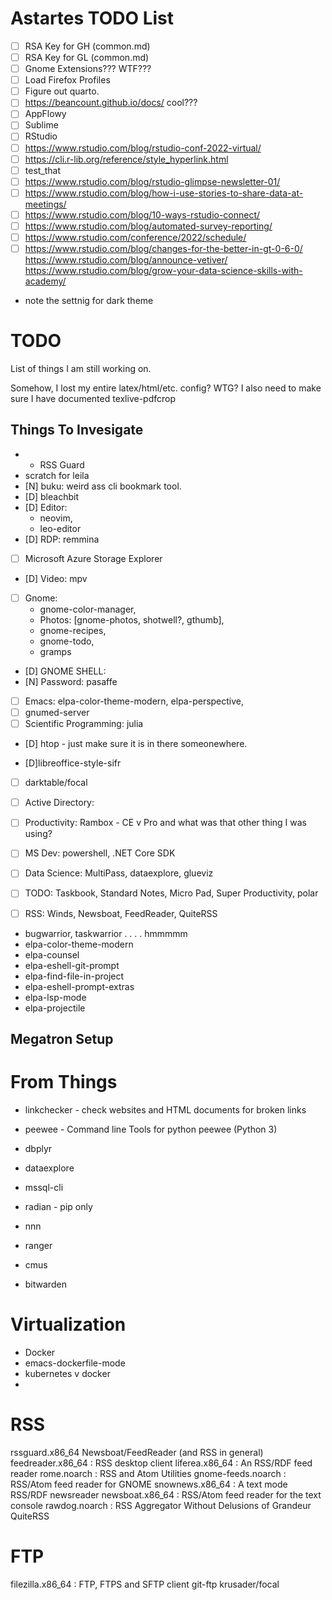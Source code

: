 # Astartes TODO List

- [ ] RSA Key for GH (common.md)
- [ ] RSA Key for GL (common.md)
- [ ] Gnome Extensions??? WTF???
- [ ] Load Firefox Profiles
- [ ] Figure out quarto.
- [ ] https://beancount.github.io/docs/ cool???
- [ ] AppFlowy
- [ ] Sublime
- [ ] RStudio 
- [ ] https://www.rstudio.com/blog/rstudio-conf-2022-virtual/
- [ ] https://cli.r-lib.org/reference/style_hyperlink.html
- [ ] test_that
- [ ] https://www.rstudio.com/blog/rstudio-glimpse-newsletter-01/
- [ ] https://www.rstudio.com/blog/how-i-use-stories-to-share-data-at-meetings/
- [ ] https://www.rstudio.com/blog/10-ways-rstudio-connect/
- [ ] https://www.rstudio.com/blog/automated-survey-reporting/
- [ ] https://www.rstudio.com/conference/2022/schedule/
- [ ] https://www.rstudio.com/blog/changes-for-the-better-in-gt-0-6-0/
https://www.rstudio.com/blog/announce-vetiver/
https://www.rstudio.com/blog/grow-your-data-science-skills-with-academy/
- note the settnig for dark theme

# TODO

List of things I am still working on.

Somehow, I lost my entire latex/html/etc. config? WTG?
I also need to make sure I have documented texlive-pdfcrop

## Things To Invesigate

- - RSS Guard
- scratch for leila
- [N] buku: weird ass cli bookmark tool.
- [D] bleachbit
- [D] Editor: 
  - neovim,
  - leo-editor
- [D] RDP: remmina
- [ ] Microsoft Azure Storage Explorer
- [D] Video: mpv
- [ ] Gnome: 
  - gnome-color-manager,
  - Photos: [gnome-photos, shotwell?, gthumb],
  - gnome-recipes,
  - gnome-todo,
  - gramps

- [D]  GNOME SHELL: 
- [N] Password: pasaffe
- [ ] Emacs: elpa-color-theme-modern, elpa-perspective, 
- [ ] gnumed-server
- [ ] Scientific Programming: julia
- [D] htop - just make sure it is in there someonewhere.

- [D]libreoffice-style-sifr
- [ ] darktable/focal
- [ ] Active Directory: 

- [ ] Productivity: Rambox - CE v Pro and what was that other thing I was using?
- [ ] MS Dev: powershell, .NET Core SDK
- [ ] Data Science: MultiPass, dataexplore, glueviz
- [ ] TODO: Taskbook, Standard Notes, Micro Pad, Super Productivity, polar
- [ ] RSS: Winds, Newsboat, FeedReader, QuiteRSS
- bugwarrior, taskwarrior . . . . hmmmmm
- elpa-color-theme-modern
- elpa-counsel
- elpa-eshell-git-prompt
- elpa-find-file-in-project
- elpa-eshell-prompt-extras 
- elpa-lsp-mode
- elpa-projectile



## Megatron Setup


# From Things

- linkchecker - check websites and HTML documents for broken links
- peewee - Command line Tools for python peewee (Python 3)
- dbplyr


- dataexplore
- mssql-cli
- radian - pip only
- nnn
- ranger
- cmus
- bitwarden

# Virtualization
- Docker
- emacs-dockerfile-mode
- kubernetes v docker
- 

# RSS 
rssguard.x86_64
Newsboat/FeedReader (and RSS in general)
feedreader.x86_64 : RSS desktop client
liferea.x86_64 : An RSS/RDF feed reader
rome.noarch : RSS and Atom Utilities
gnome-feeds.noarch : RSS/Atom feed reader for GNOME
snownews.x86_64 : A text mode RSS/RDF newsreader
newsboat.x86_64 : RSS/Atom feed reader for the text console
rawdog.noarch : RSS Aggregator Without Delusions of Grandeur
QuiteRSS


# FTP 
filezilla.x86_64 : FTP, FTPS and SFTP client
git-ftp
krusader/focal
